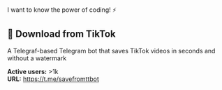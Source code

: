 I want to know the power of coding! ⚡

## 📩 Download from TikTok
A Telegraf-based Telegram bot that saves TikTok videos in seconds and without a watermark

**Active users:** >1k  
**URL:** https://t.me/savefromttbot
